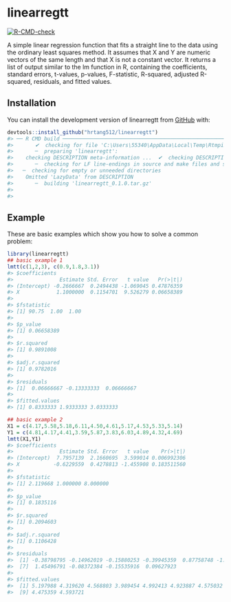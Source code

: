 
<!-- README.md is generated from README.Rmd. Please edit that file -->

# linearregtt

<!-- badges: start -->

[![R-CMD-check](https://github.com/hrtang512/linearregtt/actions/workflows/R-CMD-check.yaml/badge.svg)](https://github.com/hrtang512/linearregtt/actions/workflows/R-CMD-check.yaml)
<!-- badges: end -->

A simple linear regression function that fits a straight line to the
data using the ordinary least squares method. It assumes that X and Y
are numeric vectors of the same length and that X is not a constant
vector. It returns a list of output similar to the lm function in R,
containing the coefficients, standard errors, t-values, p-values,
F-statistic, R-squared, adjusted R-squared, residuals, and fitted
values.

## Installation

You can install the development version of linearregtt from
[GitHub](https://github.com/) with:

``` r
devtools::install_github("hrtang512/linearregtt")
#> ── R CMD build ─────────────────────────────────────────────────────────────────
#>       ✔  checking for file 'C:\Users\55340\AppData\Local\Temp\RtmpigMrQL\remotes710c526332a9\hrtang512-linearregtt-277355d/DESCRIPTION'
#>       ─  preparing 'linearregtt':
#>    checking DESCRIPTION meta-information ...  ✔  checking DESCRIPTION meta-information
#>       ─  checking for LF line-endings in source and make files and shell scripts
#>   ─  checking for empty or unneeded directories
#>    Omitted 'LazyData' from DESCRIPTION
#>       ─  building 'linearregtt_0.1.0.tar.gz'
#>      
#> 
```

## Example

These are basic examples which show you how to solve a common problem:

``` r
library(linearregtt)
## basic example 1
lmtt(c(1,2,3), c(0.9,1.8,3.1))
#> $coefficients
#>               Estimate Std. Error   t value   Pr(>|t|)
#> (Intercept) -0.2666667  0.2494438 -1.069045 0.47876359
#> X            1.1000000  0.1154701  9.526279 0.06658389
#> 
#> $fstatistic
#> [1] 90.75  1.00  1.00
#> 
#> $p_value
#> [1] 0.06658389
#> 
#> $r.squared
#> [1] 0.9891008
#> 
#> $adj.r.squared
#> [1] 0.9782016
#> 
#> $residuals
#> [1]  0.06666667 -0.13333333  0.06666667
#> 
#> $fitted.values
#> [1] 0.8333333 1.9333333 3.0333333

## basic example 2
X1 = c(4.17,5.58,5.18,6.11,4.50,4.61,5.17,4.53,5.33,5.14)
Y1 = c(4.81,4.17,4.41,3.59,5.87,3.83,6.03,4.89,4.32,4.69)
lmtt(X1,Y1)
#> $coefficients
#>               Estimate Std. Error   t value    Pr(>|t|)
#> (Intercept)  7.7957139  2.1660695  3.599014 0.006992306
#> X           -0.6229559  0.4278813 -1.455908 0.183511560
#> 
#> $fstatistic
#> [1] 2.119668 1.000000 8.000000
#> 
#> $p_value
#> [1] 0.1835116
#> 
#> $r.squared
#> [1] 0.2094603
#> 
#> $adj.r.squared
#> [1] 0.1106428
#> 
#> $residuals
#>  [1] -0.38798795 -0.14962019 -0.15880253 -0.39945359  0.87758748 -1.09388737
#>  [7]  1.45496791 -0.08372384 -0.15535916  0.09627923
#> 
#> $fitted.values
#>  [1] 5.197988 4.319620 4.568803 3.989454 4.992413 4.923887 4.575032 4.973724
#>  [9] 4.475359 4.593721
```
